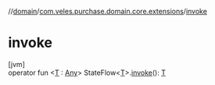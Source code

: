 //[domain](../../index.md)/[com.veles.purchase.domain.core.extensions](index.md)/[invoke](invoke.md)

# invoke

[jvm]\
operator fun &lt;[T](invoke.md) : [Any](https://kotlinlang.org/api/latest/jvm/stdlib/kotlin/-any/index.html)&gt; StateFlow&lt;[T](invoke.md)&gt;.[invoke](invoke.md)(): [T](invoke.md)
